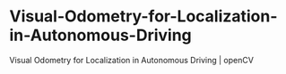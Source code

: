 # Visual-Odometry-for-Localization-in-Autonomous-Driving
Visual Odometry for Localization in Autonomous Driving | openCV
